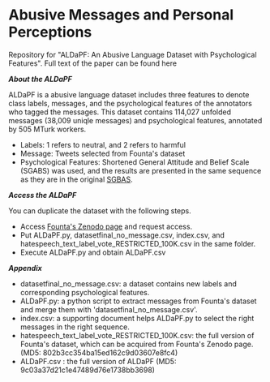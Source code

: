 # Abusive Messages and Personal Perceptions 

Repository for "ALDaPF: An Abusive Language Dataset with Psychological Features". Full text of the paper can be found here

_**About the ALDaPF**_

ALDaPF is a abusive language dataset includes three features to denote class labels, messages, and the psychological features of the annotators who tagged the messages. This dataset contains 114,027 unfolded messages (38,009 uniqle messages) and psychological features, annotated by 505 MTurk workers.
* Labels: 1 refers to neutral, and 2 refers to harmful
* Message: Tweets selected from Founta's dataset
* Psychological Features: Shortened General Attitude and Belief Scale (SGABS) was used, and the results are presented in the same sequence as they are in the original [SGBAS](https://opal.latrobe.edu.au/articles/educational_resource/Shortened_General_Attitude_and_Belief_Scale_SGABS_/14869962).



_**Access the ALDaPF**_

 You can duplicate the dataset with the following steps.

* Access [Founta's Zenodo page](https://zenodo.org/record/3706866#.YjzZfDUReUk) and request access.
* Put ALDaPF.py, datasetfinal_no_message.csv, index.csv, and hatespeech_text_label_vote_RESTRICTED_100K.csv in the same folder.
* Execute ALDaPF.py and obtain ALDaPF.csv


_**Appendix**_

* datasetfinal_no_message.csv: a dataset contains new labels and corresponding psychological features. 
* ALDaPF.py: a python script to extract messages from Founta's dataset and merge them with 'datasetfinal_no_message.csv'.
* index.csv: a supporting document helps ALDaPF.py to select the right messages in the right sequence.
* hatespeech_text_label_vote_RESTRICTED_100K.csv: the full version of Founta's dataset, which can be acquired from Founta's Zenodo page. (MD5: 802b3cc354ba15ed162c9d03607e8fc4)
* ALDaPF.csv : the full version of ALDaPF (MD5: 9c03a37d21c1e47489d76e1738bb3698) 
